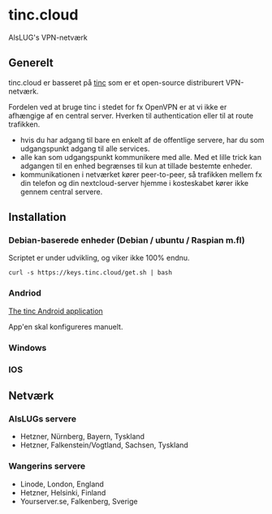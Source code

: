 # tinc.cloud
AlsLUG's VPN-netværk

## Generelt
tinc.cloud er basseret på [tinc](https://www.tinc-vpn.org/) som er et open-source distriburert VPN-netværk.

Fordelen ved at bruge tinc i stedet for fx OpenVPN er at vi ikke er afhængige af en central server. Hverken til authentication eller til at route trafikken.

- hvis du har adgang til bare en enkelt af de offentlige servere, har du som udgangspunkt adgang til alle services.
- alle kan som udgangspunkt kommunikere med alle. Med et lille trick kan adgangen til en enhed begrænses til kun at tillade bestemte enheder.
- kommunikationen i netværket kører peer-to-peer, så trafikken mellem fx din telefon og din nextcloud-server hjemme i kosteskabet kører ikke gennem central servere.

## Installation

### Debian-baserede enheder (Debian / ubuntu / Raspian m.fl)

Scriptet er under udvikling, og viker ikke 100% endnu.

~~~
curl -s https://keys.tinc.cloud/get.sh | bash
~~~

### Andriod

[The tinc Android application](https://tincapp.pacien.org/)

App'en skal konfigureres manuelt. 

### Windows

### IOS

## Netværk

### AlsLUGs servere

- Hetzner, Nürnberg, Bayern, Tyskland
- Hetzner, Falkenstein/Vogtland, Sachsen, Tyskland

### Wangerins servere

- Linode, London, England
- Hetzner, Helsinki, Finland
- Yourserver.se, Falkenberg, Sverige
